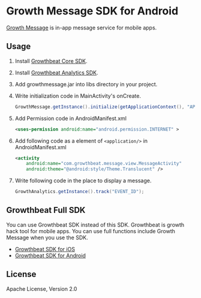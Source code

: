 # Growth Message SDK for Android

[Growth Message](https://message.growthbeat.com/) is in-app message service for mobile apps.

## Usage 

1. Install [Growthbeat Core SDK](https://github.com/SIROK/growthbeat-core-android).

1. Install [Growthbeat Analytics SDK](https://github.com/SIROK/growthanalytics-android).

1. Add growthmessage.jar into libs directory in your project.

1. Write initialization code in MainActivity's onCreate.

	```java
	GrowthMessage.getInstance().initialize(getApplicationContext(), "APPLICATION_ID", "CREDENTIAL_ID");
	```

1. Add Permission code in AndroidManifest.xml

	```xml
	<uses-permission android:name="android.permission.INTERNET" >
	```

1. Add following code as a element of `<application/>` in AndroidManifest.xml

	```xml
	<activity
	    android:name="com.growthbeat.message.view.MessageActivity"
	    android:theme="@android:style/Theme.Translucent" />
	````

1. Write following code in the place to display a message.

	```java
	GrowthAnalytics.getInstance().track("EVENT_ID");
	```

## Growthbeat Full SDK

You can use Growthbeat SDK instead of this SDK. Growthbeat is growth hack tool for mobile apps. You can use full functions include Growth Message when you use the SDK.

* [Growthbeat SDK for iOS](https://github.com/SIROK/growthbeat-ios/)
* [Growthbeat SDK for Android](https://github.com/SIROK/growthbeat-android/)

## License

Apache License, Version 2.0
